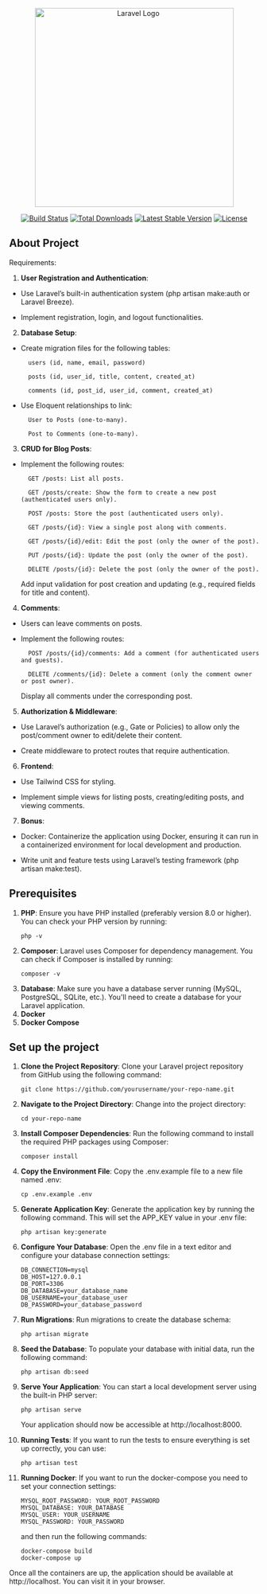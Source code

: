 <p align="center"><a href="https://laravel.com" target="_blank"><img src="https://raw.githubusercontent.com/laravel/art/master/logo-lockup/5%20SVG/2%20CMYK/1%20Full%20Color/laravel-logolockup-cmyk-red.svg" width="400" alt="Laravel Logo"></a></p>

<p align="center">
<a href="https://github.com/laravel/framework/actions"><img src="https://github.com/laravel/framework/workflows/tests/badge.svg" alt="Build Status"></a>
<a href="https://packagist.org/packages/laravel/framework"><img src="https://img.shields.io/packagist/dt/laravel/framework" alt="Total Downloads"></a>
<a href="https://packagist.org/packages/laravel/framework"><img src="https://img.shields.io/packagist/v/laravel/framework" alt="Latest Stable Version"></a>
<a href="https://packagist.org/packages/laravel/framework"><img src="https://img.shields.io/packagist/l/laravel/framework" alt="License"></a>
</p>

## About Project

Requirements:
1. **User Registration and Authentication**:

- Use Laravel’s built-in authentication system (php artisan make:auth or Laravel Breeze).

- Implement registration, login, and logout functionalities.

2. **Database Setup**:

- Create migration files for the following tables:

        users (id, name, email, password)

        posts (id, user_id, title, content, created_at)

        comments (id, post_id, user_id, comment, created_at)

- Use Eloquent relationships to link:

        User to Posts (one-to-many).

        Post to Comments (one-to-many).

3. **CRUD for Blog Posts**:

- Implement the following routes:

        GET /posts: List all posts.

        GET /posts/create: Show the form to create a new post (authenticated users only).

        POST /posts: Store the post (authenticated users only).

        GET /posts/{id}: View a single post along with comments.

        GET /posts/{id}/edit: Edit the post (only the owner of the post).

        PUT /posts/{id}: Update the post (only the owner of the post).

        DELETE /posts/{id}: Delete the post (only the owner of the post).

    Add input validation for post creation and updating (e.g., required fields for title and content).

4. **Comments**:

- Users can leave comments on posts.

- Implement the following routes:

        POST /posts/{id}/comments: Add a comment (for authenticated users and guests).

        DELETE /comments/{id}: Delete a comment (only the comment owner or post owner).

    Display all comments under the corresponding post.

5. **Authorization & Middleware**:

- Use Laravel’s authorization (e.g., Gate or Policies) to allow only the post/comment owner to edit/delete their content.

- Create middleware to protect routes that require authentication.

6. **Frontend**:

- Use Tailwind CSS for styling.

- Implement simple views for listing posts, creating/editing posts, and viewing comments.

7. **Bonus**:

- Docker: Containerize the application using Docker, ensuring it can run in a containerized environment for local development and production.

- Write unit and feature tests using Laravel’s testing framework (php artisan make:test).

## Prerequisites

1. **PHP**: Ensure you have PHP installed (preferably version 8.0 or higher). You can check your PHP version by running:
    ```console
    php -v
    ```
2. **Composer**: Laravel uses Composer for dependency management. You can check if Composer is installed by running:
    ```console
    composer -v
    ```
3. **Database**: Make sure you have a database server running (MySQL, PostgreSQL, SQLite, etc.). You'll need to create a database for your Laravel application.
4. **Docker**
5. **Docker Compose**


## Set up the project

1. **Clone the Project Repository**: Clone your Laravel project repository from GitHub using the following command:
    ```console
    git clone https://github.com/yourusername/your-repo-name.git
    ```
2. **Navigate to the Project Directory**: Change into the project directory:
    ```console
    cd your-repo-name
    ```
3. **Install Composer Dependencies**:  Run the following command to install the required PHP packages using Composer:
    ```console
    composer install
    ```
4. **Copy the Environment File**: Copy the .env.example file to a new file named .env:
    ```console
    cp .env.example .env
    ```
5. **Generate Application Key**: Generate the application key by running the following command. This will set the APP_KEY value in your .env file:
    ```console
    php artisan key:generate
    ```
6. **Configure Your Database**: Open the .env file in a text editor and configure your database connection settings:
    ```console
    DB_CONNECTION=mysql
    DB_HOST=127.0.0.1
    DB_PORT=3306
    DB_DATABASE=your_database_name
    DB_USERNAME=your_database_user
    DB_PASSWORD=your_database_password
    ```
7. **Run Migrations**: Run migrations to create the database schema:
    ```console
    php artisan migrate
    ```
8. **Seed the Database**: To populate your database with initial data, run the following command:
    ```console
    php artisan db:seed
    ```
9. **Serve Your Application**: You can start a local development server using the built-in PHP server:
    ```console
    php artisan serve
    ```
    Your application should now be accessible at http://localhost:8000.

10. **Running Tests**: If you want to run the tests to ensure everything is set up correctly, you can use:
    ```console
    php artisan test
    ```
11. **Running Docker**: If you want to run the docker-compose you need to set your connection settings:
    ```console
    MYSQL_ROOT_PASSWORD: YOUR_ROOT_PASSWORD
    MYSQL_DATABASE: YOUR_DATABASE
    MYSQL_USER: YOUR_USERNAME
    MYSQL_PASSWORD: YOUR_PASSWORD
    ```
    and then run the following commands: 
    ```console
    docker-compose build
    docker-compose up
    ```
Once all the containers are up, the application should be available at http://localhost. You can visit it in your browser.
